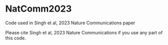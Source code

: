 # NatComm2023
Code used in Singh et al, 2023 Nature Communications paper

Please cite Singh et al, 2023 Nature Communications if you use any part of this code.
